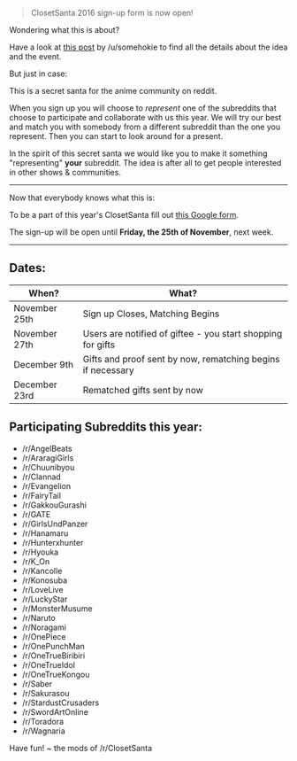 > ClosetSanta 2016 sign-up form is now open!

Wondering what this is about?

Have a look at [this post](https://www.reddit.com/r/ClosetSanta/comments/5d2o32/santa_is_a_closet_weeaboo_2016_information_rules/) by /u/somehokie to find all the details about the idea and the event.

But just in case:

This is a secret santa for the anime community on reddit. 

When you sign up you will choose to _represent_ one of the subreddits that choose to participate and collaborate with us this year.
We will try our best and match you with somebody from a different subreddit than the one you represent.
Then you can start to look around for a present.

In the spirit of this secret santa we would like you to make it something "representing" **your** subreddit.
The idea is after all to get people interested in other shows & communities.

---
Now that everybody knows what this is:

To be a part of this year's ClosetSanta fill out [this Google form](https://goo.gl/forms/Z7V4YC3FxrCoJ4y02).

The sign-up will be open until **Friday, the 25th of November**, next week.

---

## Dates:

When? | What?
---|---
November 25th | Sign up Closes, Matching Begins
November 27th | Users are notified of giftee - you start shopping for gifts
December 9th | Gifts and proof sent by now, rematching begins if necessary
December 23rd | Rematched gifts sent by now

## Participating Subreddits this year:

* /r/AngelBeats
* /r/AraragiGirls
* /r/Chuunibyou
* /r/Clannad
* /r/Evangelion
* /r/FairyTail
* /r/GakkouGurashi
* /r/GATE
* /r/GirlsUndPanzer
* /r/Hanamaru
* /r/Hunterxhunter
* /r/Hyouka
* /r/K_On
* /r/Kancolle
* /r/Konosuba
* /r/LoveLive
* /r/LuckyStar
* /r/MonsterMusume
* /r/Naruto
* /r/Noragami
* /r/OnePiece
* /r/OnePunchMan
* /r/OneTrueBiribiri
* /r/OneTrueIdol
* /r/OneTrueKongou
* /r/Saber
* /r/Sakurasou
* /r/StardustCrusaders
* /r/SwordArtOnline
* /r/Toradora
* /r/Wagnaria

Have fun!
~ the mods of /r/ClosetSanta

